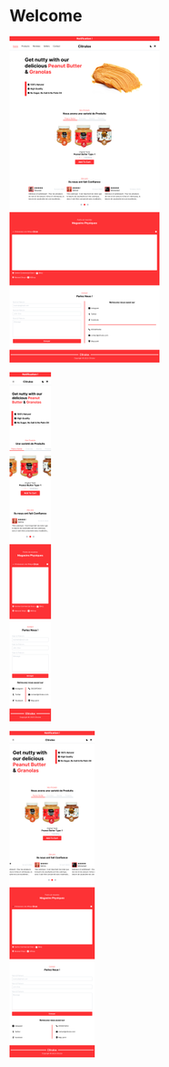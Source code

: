 # Welcome

![website-desktop](./assets/other/desktop-version.png)

![mobile-desktop](./assets/other/mobile-version.png)

![mobile-desktop](./assets/other/tablette-version.png)
